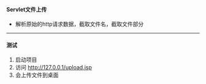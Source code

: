 #### Servlet文件上传   
- 解析原始的http请求数据，截取文件名，截取文件部分

---
#### 测试
1. 启动项目
2. 访问 http://127.0.0.1/upload.jsp
3. 会上传文件到桌面
